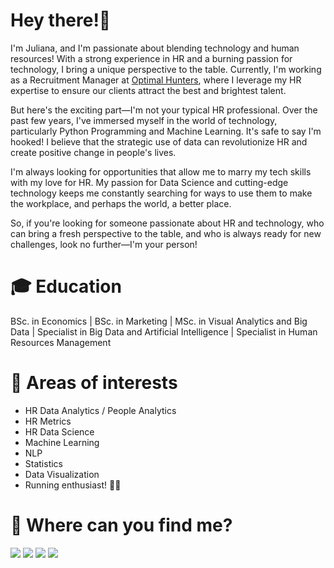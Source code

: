 # Hey there!👋 

I'm Juliana, and I'm passionate about blending technology and human resources! With a strong experience in HR and a burning passion for technology, I bring a unique perspective to the table. Currently, I'm working as a Recruitment Manager at [Optimal Hunters](https://www.optimalhunters.com/), where I leverage my HR expertise to ensure our clients attract the best and brightest talent.

But here's the exciting part—I'm not your typical HR professional. Over the past few years, I've immersed myself in the world of technology, particularly Python Programming and Machine Learning. It's safe to say I'm hooked! I believe that the strategic use of data can revolutionize HR and create positive change in people's lives.

I'm always looking for opportunities that allow me to marry my tech skills with my love for HR. My passion for Data Science and cutting-edge technology keeps me constantly searching for ways to use them to make the workplace, and perhaps the world, a better place.

So, if you're looking for someone passionate about HR and technology, who can bring a fresh perspective to the table, and who is always ready for new challenges, look no further—I'm your person!

# 🎓 Education
BSc. in Economics | BSc. in Marketing | MSc. in Visual Analytics and Big Data | Specialist in Big Data and Artificial Intelligence | Specialist in Human Resources Management

# 👀 Areas of interests
* HR Data Analytics / People Analytics
* HR Metrics
* HR Data Science
* Machine Learning
* NLP
* Statistics
* Data Visualization
* Running enthusiast! 🏃‍♀️

# 📣 Where can you find me?<br/>

  <a href="mailto:jamezquita700@gmail.com"><img src="https://img.icons8.com/color/48/null/gmail-new.png"/></a>
  <a href="https://www.linkedin.com/in/julianaamezquita/"><img src="https://img.icons8.com/fluency/48/null/linkedin.png"/></a>
  <a href="https://public.tableau.com/app/profile/juli.amezquita"><img src="https://img.icons8.com/color/48/null/tableau-software.png"/></a>
  <a href="https://medium.com/@juli.amezquita"><img src="https://img.icons8.com/ios-filled/50/medium-logo.png"/></a>
</p>
<p>

<!--

<!---
juli-amezquita/juli-amezquita is a ✨ special ✨ repository because its `README.md` (this file) appears on your GitHub profile.
You can click the Preview link to take a look at your changes.
--->
